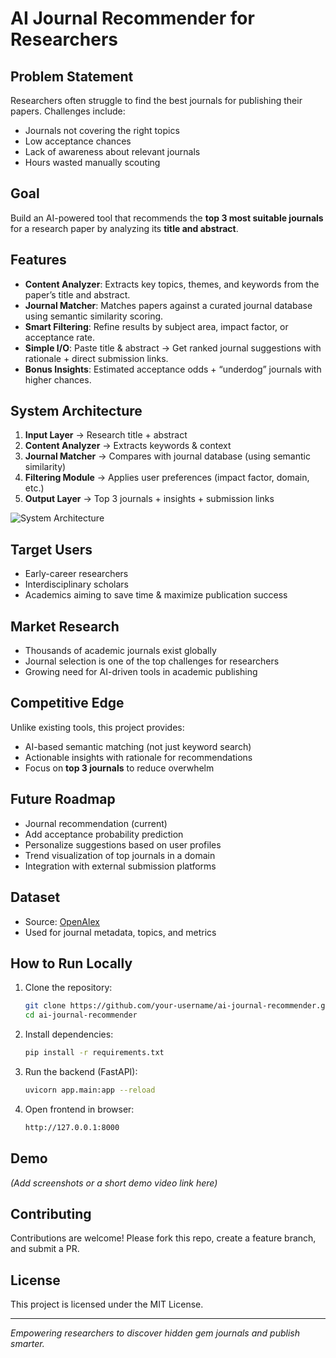 # AI Journal Recommender for Researchers

##  Problem Statement

Researchers often struggle to find the best journals for publishing their papers. Challenges include:

* Journals not covering the right topics
* Low acceptance chances
* Lack of awareness about relevant journals
* Hours wasted manually scouting

##  Goal

Build an AI-powered tool that recommends the **top 3 most suitable journals** for a research paper by analyzing its **title and abstract**.

##  Features

* **Content Analyzer**: Extracts key topics, themes, and keywords from the paper’s title and abstract.
* **Journal Matcher**: Matches papers against a curated journal database using semantic similarity scoring.
* **Smart Filtering**: Refine results by subject area, impact factor, or acceptance rate.
* **Simple I/O**: Paste title & abstract → Get ranked journal suggestions with rationale + direct submission links.
* **Bonus Insights**: Estimated acceptance odds + “underdog” journals with higher chances.

##  System Architecture

1. **Input Layer** → Research title + abstract
2. **Content Analyzer** → Extracts keywords & context
3. **Journal Matcher** → Compares with journal database (using semantic similarity)
4. **Filtering Module** → Applies user preferences (impact factor, domain, etc.)
5. **Output Layer** → Top 3 journals + insights + submission links

![System Architecture](./assets/system_architecture.png) <!-- Replace with your diagram path if available -->

##  Target Users

* Early-career researchers
* Interdisciplinary scholars
* Academics aiming to save time & maximize publication success

##  Market Research

* Thousands of academic journals exist globally
* Journal selection is one of the top challenges for researchers
* Growing need for AI-driven tools in academic publishing

##  Competitive Edge

Unlike existing tools, this project provides:

* AI-based semantic matching (not just keyword search)
* Actionable insights with rationale for recommendations
* Focus on **top 3 journals** to reduce overwhelm

##  Future Roadmap

*  Journal recommendation (current)
*  Add acceptance probability prediction
*  Personalize suggestions based on user profiles
*  Trend visualization of top journals in a domain
*  Integration with external submission platforms

##  Dataset

* Source: [OpenAlex](https://docs.openalex.org/)
* Used for journal metadata, topics, and metrics

##  How to Run Locally

1. Clone the repository:

   ```bash
   git clone https://github.com/your-username/ai-journal-recommender.git
   cd ai-journal-recommender
   ```

2. Install dependencies:

   ```bash
   pip install -r requirements.txt
   ```

3. Run the backend (FastAPI):

   ```bash
   uvicorn app.main:app --reload
   ```

4. Open frontend in browser:

   ```bash
   http://127.0.0.1:8000
   ```

##  Demo

*(Add screenshots or a short demo video link here)*

##  Contributing

Contributions are welcome! Please fork this repo, create a feature branch, and submit a PR.

##  License

This project is licensed under the MIT License.

---

 *Empowering researchers to discover hidden gem journals and publish smarter.*
